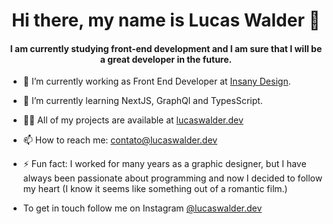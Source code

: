 <h1 align="center">Hi there, my name is Lucas Walder 👋</h1>
<h4 align="center">I am currently studying front-end development and I am sure that I will be a great developer in the future.</h3>


- 🔭 I’m currently working as Front End Developer at [Insany Design](https://github.com/insany-Design/).

- 🌱 I’m currently learning NextJS, GraphQl and TypesScript.

- 👨‍💻 All of my projects are available at <a href="https://lucaswalder.dev">lucaswalder.dev<a/>

- 📫 How to reach me: contato@lucaswalder.dev

- ⚡ Fun fact: I worked for many years as a graphic designer, but I have always been passionate about programming and now I decided to follow my heart (I know it seems like something out of a romantic film.)

- To get in touch follow me on Instagram <a href="instagram.com/lucaswalder.dev">@lucaswalder.dev</a>




<!--
**lucaswalder/lucaswalder** is a ✨ _special_ ✨ repository because its `README.md` (this file) appears on your GitHub profile.

Here are some ideas to get you started:

- 🔭 I’m currently working on ...
- 🌱 I’m currently learning ...
- 👯 I’m looking to collaborate on ...
- 🤔 I’m looking for help with ...
- 💬 Ask me about ...
- 📫 How to reach me: ...
- 😄 Pronouns: ...
- ⚡ Fun fact: ...
-->
